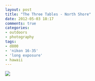 ```yaml
---
layout: post
title: "The Three Tables - North Shore"
date: 2012-05-03 18:17
comments: true
categories: 
- outdoors
- photography
tags:
- d800
- 'nikon 16-35'
- 'long exposure'
- hawaii
---
```

<a href="http://www.flickr.com/photos/zacharyz/7140031025/"><img class="center" src="http://farm8.static.flickr.com/7117/7140031025_38ba5023fb_b.jpg"></a>
